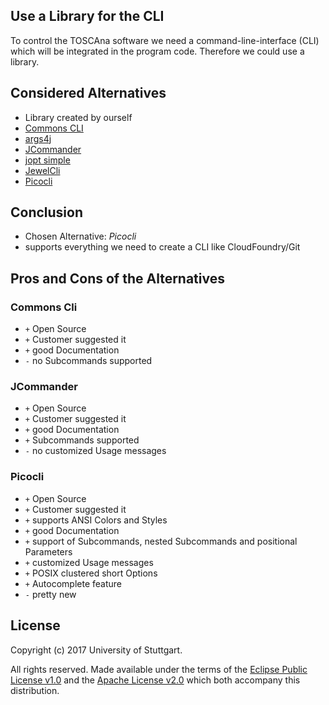 ## Use a Library for the CLI
To control the TOSCAna software we need a command-line-interface (CLI) which will be integrated in the program code. Therefore we could use a library.

## Considered Alternatives

* Library created by ourself
* [Commons CLI](https://commons.apache.org/proper/commons-cli/index.html)
* [args4j](https://github.com/kohsuke/args4j)
* [JCommander](https://github.com/cbeust/jcommander)
* [jopt simple](http://pholser.github.io/jopt-simple/examples.html)
* [JewelCli](http://jewelcli.lexicalscope.com/)
* [Picocli](https://github.com/remkop/picocli)


## Conclusion

* Chosen Alternative: *Picocli*
* supports everything we need to create a CLI like CloudFoundry/Git

## Pros and Cons of the Alternatives

### Commons Cli

* `+` Open Source
* `+` Customer suggested it
* `+` good Documentation
* `-` no Subcommands supported

### JCommander

* `+` Open Source
* `+` Customer suggested it
* `+` good Documentation
* `+` Subcommands supported
* `-` no customized Usage messages

### Picocli

* `+` Open Source
* `+` Customer suggested it
* `+` supports ANSI Colors and Styles
* `+` good Documentation
* `+` support of Subcommands, nested Subcommands and positional Parameters
* `+` customized Usage messages
* `+` POSIX clustered short Options
* `+` Autocomplete feature
* `-` pretty new


## License

Copyright (c) 2017 University of Stuttgart.

All rights reserved. Made available under the terms of the [Eclipse Public License v1.0] and the [Apache License v2.0] which both accompany this distribution.

 [Apache License v2.0]: http://www.apache.org/licenses/LICENSE-2.0.html
 [Eclipse Public License v1.0]: http://www.eclipse.org/legal/epl-v10.html